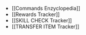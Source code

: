 - [[Commands Enzyclopedia]]
- [[Rewards Tracker]]
- [[SKILL CHECK Tracker]]
- [[TRANSFER ITEM Tracker]]